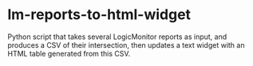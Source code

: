 # lm-reports-to-html-widget
Python script that takes several LogicMonitor reports as input, and produces a CSV of their intersection, then updates a text widget with an HTML table generated from this CSV.
